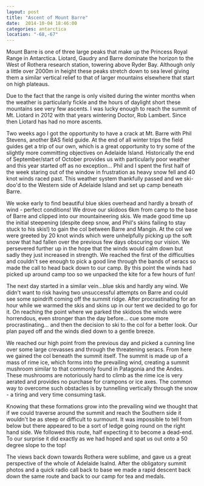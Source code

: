 ```yaml
---
layout: post
title: "Ascent of Mount Barre"
date:  2014-10-04 18:46:00
categories: antarctica
location: "-68,-67"
---
```


Mount Barre is one of three large peaks that make up the Princess Royal Range in Antarctica. Liotard, Gaudry and Barre dominate the horizon to the West of Rothera research station, towering above Ryder Bay. Although only a little over 2000m in height these peaks stretch down to sea level giving them a similar vertical relief to that of larger mountains elsewhere that start on high plateaus.


Due to the fact that the range is only visited during the winter months when the weather is particularly fickle and the hours of daylight short these mountains see very few ascents. I was lucky enough to reach the summit of Mt. Liotard in 2012 with that years wintering Doctor, Rob Lambert. Since then Liotard has had no more ascents.

Two weeks ago I got the opportunity to have a crack at Mt. Barre with Phil Stevens, another BAS field guide. At the end of all winter trips the field guides get a trip of our own, which is a great opportunity to try some of the slightly more committing objectives on Adelaide Island. Historically the end of September/start of October provides us with particularly poor weather and this year started off as no exception... Phil and I spent the first half of the week staring out of the window in frustration as heavy snow fell and 40 knot winds raced past. This weather system thankfully passed and we ski-doo'd to the Western side of Adelaide Island and set up camp beneath Barre.

We woke early to find beautiful blue skies overhead and hardly a breath of wind - perfect conditions! We drove our skidoos 6km from camp to the base of Barre and clipped into our mountaineering skis. We made good time up the initial steepening (despite deep snow, and Phil's skins failing to stay stuck to his skis!) to gain the col between Barre and Mangin. At the col we were greeted by 20 knot winds which were unhelpfully picking up the soft snow that had fallen over the previous few days obscuring our vision. We persevered further up in the hope that the winds would calm down but sadly they just increased in strength. We reached the first of the difficulties and couldn't see enough to pick a good line through the bands of seracs so made the call to head back down to our camp. By this point the winds had picked up around camp too so we unpacked the kite for a few hours of fun!

The next day started in a similar vein...blue skis and hardly any wind. We didn't want to risk having two unsuccessful attempts on Barre and could see some spindrift coming off the summit ridge. After procrastinating for an hour while we warmed the skis and skins up in our tent we decided to go for it. On reaching the point where we parked the skidoos the winds were horrendous, even stronger than the day before... cue some more procrastinating... and then the decision to ski to the col for a better look. Our plan payed off and the winds died down to a gentle breeze.

 We reached our high point from the previous day and picked a cunning line over some large crevasses and through the threatening seracs. From here we gained the col beneath the summit itself. The summit is made up of a mass of rime ice, which forms into the prevailing wind, creating a summit mushroom similar to that commonly found in Patagonia and the Andes. These mushrooms are notoriously hard to climb as the rime ice is very aerated and provides no purchase for crampons or ice axes. The common way to overcome such obstacles is by tunnelling vertically through the snow - a tiring and very time consuming task.

Knowing that these formations grow into the prevailing wind we thought that if we could traverse around the summit and reach the Southern side it wouldn't be as steep or difficult to surmount. It was impossible to tell from below but there appeared to be a sort of ledge going round on the right hand side. We followed this route, half expecting it to become a dead-end. To our surprise it did exactly as we had hoped and spat us out onto a 50 degree slope to the top!

The views back down towards Rothera were sublime, and gave us a great perspective of the whole of Adelaide Isalnd. After the obligatory summit photos and a quick radio call back to base we made a rapid descent back down the same route and back to our camp for tea and medals.
